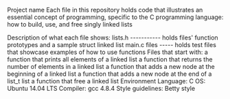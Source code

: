 Project name
Each file in this repository holds code that illustrates an essential concept of programming, specific to the C programming language: how to build, use, and free singly linked lists

Description of what each file shows:
lists.h ----------- holds files' function prototypes and a sample struct linked list
main.c files ----- holds test files that showcase examples of how to use functions
Files that start with:
a function that prints all elements of a linked list
a function that returns the number of elements in a linked list
a function that adds a new node at the beginning of a linked list
a function that adds a new node at the end of a list_t list
a function that free a linked list
Environment
Language: C
OS: Ubuntu 14.04 LTS
Compiler: gcc 4.8.4
Style guidelines: Betty style

